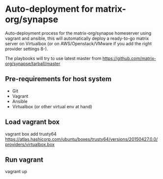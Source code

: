 # Auto-deployment for matrix-org/synapse
Auto-deployment process for the matrix-org/synapse homeserver using vagrant and ansible, this will automatically deploy a ready-to-go matrix server on Virtualbox (or on AWS/Openstack/VMware if you add the right provider settings 8-).

The playbooks will try to use latest master from https://github.com/matrix-org/synapse/tarball/master

## Pre-requirements for host system
* Git
* Vagrant
* Ansible
* Virtualbox (or other virtual env at hand)

## Load vagrant box

  vagrant box add trusty64 https://atlas.hashicorp.com/ubuntu/boxes/trusty64/versions/20150427.0.0/providers/virtualbox.box
  
## Run vagrant

  vagrant up
  
